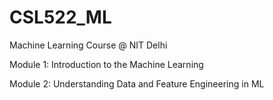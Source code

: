 # CSL522_ML
Machine Learning Course @ NIT Delhi

Module 1: Introduction to the Machine Learning  

Module 2:  Understanding Data and Feature Engineering in ML	


